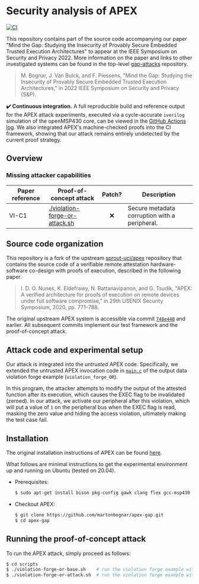 # Security analysis of APEX

[![CI](https://github.com/martonbognar/apex-gap/actions/workflows/ci.yaml/badge.svg)](https://github.com/martonbognar/apex-gap/actions/workflows/ci.yaml)

This repository contains part of the source code accompanying our paper "Mind
the Gap: Studying the Insecurity of Provably Secure Embedded Trusted Execution
Architectures" to appear at the IEEE Symposium on Security and Privacy 2022.
More information on the paper and links to other investigated systems can be
found in the top-level [gap-attacks](https://github.com/martonbognar/gap-attacks) repository.

> M. Bognar, J. Van Bulck, and F. Piessens, "Mind the Gap: Studying the Insecurity of Provably Secure Embedded Trusted Execution Architectures," in 2022 IEEE Symposium on Security and Privacy (S&P).

**:heavy_check_mark: Continuous integration.**
A full reproducible build and reference output for the APEX attack
experiments, executed via a cycle-accurate `iverilog` simulation of the
openMSP430 core, can be viewed in the [GitHub Actions log](https://github.com/martonbognar/apex-gap/actions).
We also integrated APEX's machine-checked proofs into the CI framework,
showing that our attack remains entirely undetected by the current proof
strategy.

## Overview

### Missing attacker capabilities

| Paper reference | Proof-of-concept attack | Patch? | Description |
|-----------------|---------------|:-------------:|-------------|
| VI-C1           | [./violation-forge-or-attack.sh](https://github.com/martonbognar/apex-gap/blob/master/scripts/violation-forge-or-attack.sh) | :x: | Secure metadata corruption with a peripheral. |

## Source code organization

This repository is a fork of the upstream
[sprout-uci/apex](https://github.com/sprout-uci/apex)
repository that contains the source code of a verifiable remote attestation
hardware-software co-design with proofs of execution, described in the following paper.

> I. D. O. Nunes, K. Eldefrawy, N. Rattanavipanon, and G. Tsudik, "APEX: A verified architecture for proofs of execution on remote devices under full software compromise,” in 29th USENIX Security Symposium, 2020, pp. 771–788.

The original upstream APEX system is accessible via commit
[`748e440`](https://github.com/martonbognar/apex-gap/commit/748e440308c36dc927b9f5fa160a3f535ed139b3)
and earlier. All subsequent commits implement our test framework and
the proof-of-concept attack.

## Attack code and experimental setup

Our attack is integrated into the _untrusted_ APEX code.
Specifically, we extended the untrusted APEX invocation code in
[`main.c`](violation_forge_OR/main.c#L83-L85) of the output data violation forge
example (`violation_forge_OR`).

In this program, the attacker attempts to modify the output of the attested
function after its execution, which causes the EXEC flag to be invalidated (zeroed).
In our attack, we activate our peripheral after this violation, which will
put a value of `1` on the peripheral bus when the EXEC flag is read,
masking the zero value and hiding the access violation,
ultimately making the test case fail.

## Installation

The original installation instructions of APEX can be found [here](README-original.md).

What follows are minimal instructions to get the experimental environment up and running on Ubuntu (tested on 20.04).

- Prerequisites:
  ```bash
  $ sudo apt-get install bison pkg-config gawk clang flex gcc-msp430 iverilog tcl-dev
  ```
- Checkout APEX:
  ```bash
  $ git clone https://github.com/martonbognar/apex-gap.git
  $ cd apex-gap
  ```

## Running the proof-of-concept attack

To run the APEX attack, simply proceed as follows:

```bash
$ cd scripts
$ ./violation-forge-or-base.sh    # run the violation forge example without the attack
$ ./violation-forge-or-attack.sh  # run the violation forge example with the attack
```
